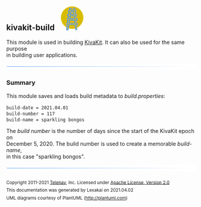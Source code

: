 ## kivakit-build &nbsp; ![](../documentation/images/kivakit-64.png)

This module is used in building [KivaKit](https://github.com/Telenav/kivakit). It can also be used for the same purpose  
in building user applications.

![](images/horizontal-line.png)

### Summary

This module saves and loads build metadata to *build.properties*:

    build-date = 2021.04.01  
    build-number = 117  
    build-name = sparkling bongos

The *build number* is the number of days since the start of the KivaKit epoch on  
December 5, 2020. The build number is used to create a memorable *build-name*,  
in this case "sparkling bongos".

![](images/horizontal-line.png)

<sub>Copyright 2011-2021 [Telenav](http://telenav.com), Inc. Licensed under [Apache License, Version 2.0](../LICENSE)</sub>  
<sub>This documentation was generated by Lexakai on 2021.04.02</sub>    
<sub>UML diagrams courtesy of PlantUML (http://plantuml.com)</sub>

